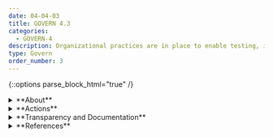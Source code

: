 ```yaml
---
date: 04-04-03
title: GOVERN 4.3
categories:
  - GOVERN-4
description: Organizational practices are in place to enable testing, identification of incidents, and information sharing.
type: Govern
order_number: 3
---
```

{::options parse_block_html="true" /}


<details>
<summary markdown="span">**About**</summary>
<br>
Organizations committed to risk management acknowledge the importance of identifying AI system limitations, detecting and tracking negative impacts and incidents, and sharing information about these issues with appropriate AI actors. Building organizational capacity requires policies and procedures connected to testing and inquiry. 

Issues such as concept drift, AI bias and discrimination, shortcut learning or underspecification are difficult to identify using standard AI testing processes. Organizations can institute in-house use and testing policies and procedures to identify and manage such issues. Efforts can take the form of pre-alpha or pre-beta testing, or deploying internally developed systems or products within the organization. Testing may entail limited and controlled in-house, or publicly available, AI system testbeds. 

Without policies and procedures that enable consistent testing practices, risk management efforts may be bypassed or ignored, exacerbating risks or leading to inconsistent risk management activities. 

Information sharing about impacts or incidents detected during testing or deployment can:
* draw attention to AI system risks, failures, abuses and misuses,
* allow organizations to benefit from insights based on a wide range of AI applications and implementations, and
* allow organizations to be more proactive in avoiding known failure modes.

</details>

<details>
<summary markdown="span">**Actions**</summary>
* Establish policies and procedures to facilitate and equip AI system testing.
* Establish organizational commitment to identifying AI system limitations and sharing of insights about limitations within appropriate AI actor groups.
* Establish guidelines for handling and access control related to AI system risks and performance. 

</details>

<details>
<summary markdown="span">**Transparency and Documentation**</summary>
<br>
**Organizations can document the following:**
- Did your organization address usability problems and test whether user interfaces served their intended purposes? Consulting the community or end users at the earliest stages of development to ensure there is transparency on the technology used and how it is deployed.
- Did your organization implement a risk management system to address risks involved in deploying the identified AI solution (e.g. personnel risk or changes to commercial objectives)?
- To what extent can users or parties affected by the outputs of the AI system test the AI system and provide feedback?

**AI Transparency Resources:**
- [WEF Companion to the Model AI Governance Framework- 2020](https://www.pdpc.gov.sg/-/media/Files/PDPC/PDF-Files/Resource-for-Organisation/AI/SGIsago.pdf)

</details>

<details>
<summary markdown="span">**References**</summary>
<br>
S. McGregor, “Preventing Repeated Real World AI Failures by Cataloging Incidents: The AI Incident Database,” arXiv:2011.08512 [cs], Nov. 2020, arXiv:2011.08512. [URL](http://arxiv.org/abs/2011.08512)

C. Johnson, M. Badger, D. Waltermire, J. Snyder, and C. Skorupka, “Guide to cyber threat information sharing,” National Institute of Standards and Technology, NIST Special Publication 800-150, Nov 2016. [URL](https://doi.org/10.6028/NIST.SP.800-150)

BSA The Software Alliance (2021) Confronting Bias: BSA’s Framework to Build Trust in AI. [URL](https://www.bsa.org/reports/confronting-bias-bsas-framework-to-build-trust-in-ai)

</details>
